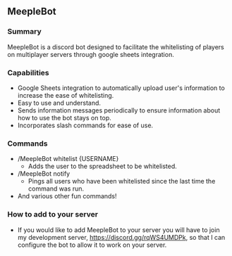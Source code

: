 ## MeepleBot

### Summary
MeepleBot is a discord bot designed to facilitate the whitelisting of players on multiplayer servers through google sheets integration.

### Capabilities
* Google Sheets integration to automatically upload user's information to increase the ease of whitelisting.
* Easy to use and understand.
* Sends information messages periodically to ensure information about how to use the bot stays on top.
* Incorporates slash commands for ease of use.

### Commands
* /MeepleBot whitelist {USERNAME}
    * Adds the user to the spreadsheet to be whitelisted.
* /MeepleBot notify
    * Pings all users who have been whitelisted since the last time the command was run.
* And various other fun commands!

### How to add to your server
* If you would like to add MeepleBot to your server you will have to join my development server, https://discord.gg/rqWS4UMDPk, so that I can configure the bot to allow it to work on your server. 
